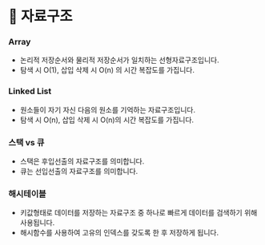 # 📂 자료구조

### Array

- 논리적 저장순서와 물리적 저장순서가 일치하는 선형자료구조입니다.
- 탐색 시 O(1), 삽입 삭제 시 O(n) 의 시간 복잡도를 가집니다.

### Linked List

- 원소들이 자기 자신 다음의 원소를 기억하는 자료구조입니다.
- 탐색 시 O(n), 삽입 삭제 시 O(n)의 시간 복잡도를 가집니다.

### 스택 vs 큐

- 스택은 후입선출의 자료구조를 의미합니다.
- 큐는 선입선출의 자료구조를 의미합니다.

### 해시테이블

- 키값형태로 데이터를 저장하는 자료구조 중 하나로 빠르게 데이터를 검색하기 위해 사용됩니다.
- 해시함수를 사용하여 고유의 인덱스를 갖도록 한 후 저장하게 됩니다.
